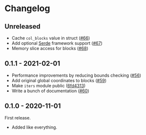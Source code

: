 
# Changelog

## Unreleased

- Cache `col_blocks` value in struct ([#66])
- Add optional [Serde][serde] framework support ([#67])
- Memory slice access for blocks ([#68])

[#66]: https://github.com/gunvirranu/block-grid/pull/66
[serde]: https://crates.io/crates/serde
[#67]: https://github.com/gunvirranu/block-grid/pull/67
[#68]: https://github.com/gunvirranu/block-grid/pull/68

## 0.1.1 - 2021-02-01

- Performance improvements by reducing bounds checking ([#56])
- Add original global coordinates to blocks ([#59])
- Make `iters` module public ([6fd4313])
- Write a bunch of documentation ([#60])

[#56]: https://github.com/gunvirranu/block-grid/pull/56
[#59]: https://github.com/gunvirranu/block-grid/pull/59
[6fd4313]: https://github.com/gunvirranu/block-grid/commit/6fd431394ffa94ea50fee58f9610cc3e5aa04280
[#60]: https://github.com/gunvirranu/block-grid/pull/60

## 0.1.0 - 2020-11-01

First release.

- Added like everything.

